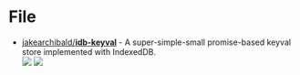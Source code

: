# File

- [jakearchibald/**idb-keyval**](https://github.com/jakearchibald/idb-keyval) - A super-simple-small promise-based keyval store implemented with IndexedDB.  
  ![](https://img.shields.io/github/stars/jakearchibald/idb-keyval?style=social&label=Star)
  ![](https://img.shields.io/github/last-commit/jakearchibald/idb-keyval?style=social&label=Update)
